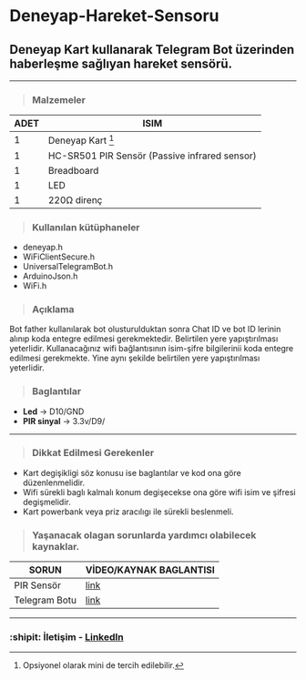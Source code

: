 # Deneyap-Hareket-Sensoru

## Deneyap Kart kullanarak Telegram Bot üzerinden haberleşme sağlıyan hareket sensörü.

---
> ### Malzemeler

| ADET | ISIM |
| ----------- | ----------- |
| 1 | Deneyap Kart [^1] |
| 1 | HC-SR501 PIR Sensör (Passive infrared sensor) |
| 1 | Breadboard |
| 1 | LED |
| 1 | 220Ω direnç |

> ### Kullanılan kütüphaneler
 - deneyap.h
 - WiFiClientSecure.h
 - UniversalTelegramBot.h
 - ArduinoJson.h
 - WiFi.h
 
 

> ### Açıklama
Bot father kullanılarak bot olusturulduktan sonra Chat ID ve bot ID lerinin alınıp koda entegre edilmesi gerekmektedir. Belirtilen yere yapıştırılması yeterlidir.
Kullanacağınız wifi bağlantısının isim-şifre bilgilerinii koda entegre edilmesi gerekmekte. Yine aynı şekilde belirtilen yere yapıştırılması yeterlidir.



> ### Baglantılar 

- **Led** -> D10/GND
- **PIR sinyal** -> 3.3v/D9/

---

>### Dikkat Edilmesi Gerekenler

 - Kart degişikligi söz konusu ise baglantılar ve kod ona göre düzenlenmelidir.
 - Wifi sürekli baglı kalmalı konum degişecekse ona göre wifi isim ve şifresi degişmelidir.
 - Kart powerbank veya priz aracılıgı ile sürekli beslenmeli.
 
 
> ### Yaşanacak olagan sorunlarda yardımcı olabilecek kaynaklar.

| SORUN | VİDEO/KAYNAK BAGLANTISI|
| ----------- | ----------- |
|PIR Sensör | [link](https://www.youtube.com/watch?v=6Fdrr_1guok) |
| Telegram Botu |  [link](https://www.youtube.com/watch?v=aNmRNjME6mE) |

---

### :shipit: İletişim - [LinkedIn](https://www.linkedin.com/in/nouman-nteli-impraim/) 


[^1]: Opsiyonel olarak mini de tercih edilebilir.
